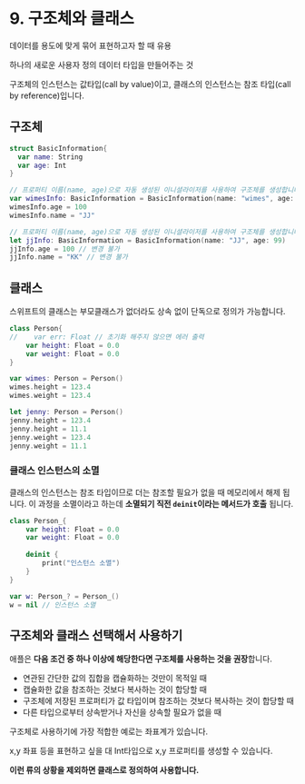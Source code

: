 # 9. 구조체와 클래스

데이터를 용도에 맞게 묶어 표현하고자 할 때 유용

하나의 새로운 사용자 정의 데이터 타입을 만들어주는 것

구조체의 인스턴스는 값타입(call by value)이고, 클래스의 인스턴스는 참조 타입(call by reference)입니다.

## 구조체

``` swift
struct BasicInformation{
  var name: String
  var age: Int
}

// 프로퍼티 이름(name, age)으로 자동 생성된 이니셜라이저를 사용하여 구조체를 생성합니다.
var wimesInfo: BasicInformation = BasicInformation(name: "wimes", age: 26)
wimesInfo.age = 100
wimesInfo.name = "JJ"

// 프로퍼티 이름(name, age)으로 자동 생성된 이니셜라이저를 사용하여 구조체를 생성합니다.
let jjInfo: BasicInformation = BasicInformation(name: "JJ", age: 99)
jjInfo.age = 100 // 변경 불가
jjInfo.name = "KK" // 변경 불가
```



## 클래스

스위프트의 클래스는 부모클래스가 없더라도 상속 없이 단독으로 정의가 가능합니다.

```swift
class Person{
//    var err: Float // 초기화 해주지 않으면 에러 출력
    var height: Float = 0.0
    var weight: Float = 0.0
}

var wimes: Person = Person()
wimes.height = 123.4
wimes.weight = 123.4

let jenny: Person = Person()
jenny.height = 123.4
jenny.height = 11.1
jenny.weight = 123.4
jenny.weight = 11.1
```



### 클래스 인스턴스의 소멸

클래스의 인스턴스는 참조 타입이므로 더는 참조할 필요가 없을 때 메모리에서 해제 됩니다.
이 과정을 소멸이라고 하는데 **소멸되기 직전 `deinit`이라는 메서드가 호출** 됩니다.

```swift
class Person_{
    var height: Float = 0.0
    var weight: Float = 0.0
    
    deinit {
        print("인스턴스 소멸")
    }
}

var w: Person_? = Person_()
w = nil // 인스턴스 소멸
```

## 구조체와 클래스 선택해서 사용하기

애플은 **다음 조건 중 하나 이상에 해당한다면 구조체를 사용하는 것을 권장**합니다.

* 연관된 간단한 값의 집합을 캡슐화하는 것만이 목적일 때
* 캡슐화한 값을 참조하는 것보다 복사하는 것이 합당할 때
* 구조체에 저장된 프로퍼티가 값 타입이며 참조하는 것보다 복사하는 것이 합당할 때
* 다른 타입으로부터 상속받거나 자신을 상속할 필요가 없을 때

구조체로 사용하기에 가장 적합한 예로는 좌표계가 있습니다.

x,y 좌표 등을 표현하고 싶을 대 Int타입으로 x,y 프로퍼티를 생성할 수 있습니다.

**이런 류의 상황을 제외하면 클래스로 정의하여 사용합니다.**

